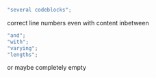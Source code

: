 ```javascript
"several codeblocks";
```

correct line numbers even with content inbetween

```js
"and";
"with";
"varying";
"lengths";
```

or maybe completely empty

```javascript
```